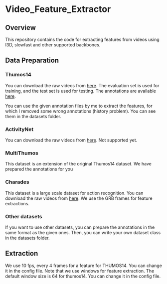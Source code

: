 # Video_Feature_Extractor

## Overview

This repository contains the code for extracting features from videos using I3D, slowfast and other supported backbones.


## Data Preparation

### Thumos14

You can download the raw videos from [here](https://www.crcv.ucf.edu/data/THUMOS14/). The evaluation set is used for training, and the test set is used for testing. The annotations are available [here](https://www.crcv.ucf.edu/data/THUMOS14/).

You can use the given annotation files by me to extract the features, for which I removed some wrong annotations (history problem). You can see them in the datasets folder.

### ActivityNet

You can download the raw videos from [here](http://activity-net.org/download.html). Not supported yet.


### MultiThumos

This dataset is an extension of the original Thumos14 dataset. We have prepared the annotations for you


### Charades

This dataset is a large scale dataset for action recognition. You can download the raw videos from [here](https://allenai.org/plato/charades/). We use the GRB frames for feature extractions.

### Other datasets

If you want to use other datasets, you can prepare the annotations in the same format as the given ones. Then, you can write your own dataset class in the datasets folder.

## Extraction

We use 10 fps, every 4 frames for a feature for THUMOS14. You can change it in the config file.
Note that we use windows for feature extraction. The default window size is 64 for thumos14. You can change it in the config file.

